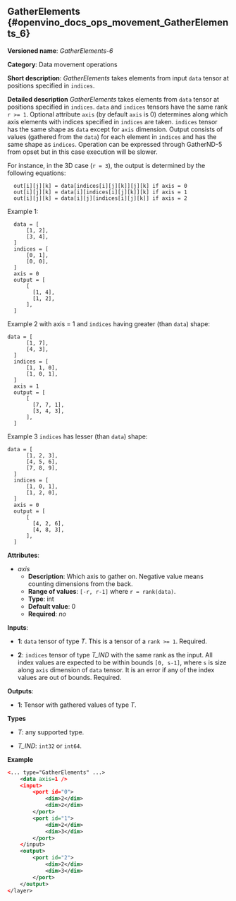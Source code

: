 ## GatherElements <a name="GatherElements"></a> {#openvino_docs_ops_movement_GatherElements_6}

**Versioned name**: *GatherElements-6*

**Category**: Data movement operations

**Short description**: *GatherElements* takes elements from input `data` tensor at positions specified in `indices`.

**Detailed description** *GatherElements* takes elements from `data` tensor at positions specified in `indices`. `data` 
and `indices` tensors have the same rank `r >= 1`. Optional attribute `axis` (by default `axis` is 0) determines 
along which axis elements with indices specified in `indices` are taken. `indices` tensor has the same shape as `data` 
except for `axis` dimension. Output consists of values (gathered from the `data`) for each element in `indices` 
and has the same shape as `indices`. Operation can be expressed through GatherND-5 from opset but in this case execution 
will be slower.

For instance, in the 3D case (`r = 3`), the output is determined by the following equations:
```
  out[i][j][k] = data[indices[i][j][k]][j][k] if axis = 0
  out[i][j][k] = data[i][indices[i][j][k]][k] if axis = 1
  out[i][j][k] = data[i][j][indices[i][j][k]] if axis = 2
```
Example 1:
```
  data = [
      [1, 2],
      [3, 4],
  ]
  indices = [
      [0, 1],
      [0, 0],
  ]
  axis = 0
  output = [
      [
        [1, 4],
        [1, 2],
      ],
  ]
```
Example 2 with axis = 1 and `indices` having greater (than `data`) shape:
```
data = [
      [1, 7],
      [4, 3],
  ]
  indices = [
      [1, 1, 0],
      [1, 0, 1],
  ]
  axis = 1
  output = [
      [
        [7, 7, 1],
        [3, 4, 3],
      ],
  ]
```

Example 3 `indices` has lesser (than `data`) shape:
```
data = [
      [1, 2, 3],
      [4, 5, 6],
      [7, 8, 9],
  ]
  indices = [
      [1, 0, 1],
      [1, 2, 0],
  ]
  axis = 0
  output = [
      [
        [4, 2, 6],
        [4, 8, 3],
      ],
  ]
```
**Attributes**:
* *axis* 
  * **Description**: Which axis to gather on. Negative value means counting dimensions from the back. 
  * **Range of values**: `[-r, r-1]` where `r = rank(data)`.
  * **Type**: int
  * **Default value**: 0
  * **Required**: *no*


**Inputs**:

* **1**:  `data` tensor of type *T*. This is a tensor of a `rank >= 1`. Required.

* **2**:  `indices` tensor of type *T_IND* with the same rank as the input. All index values are expected to be within
 bounds `[0, s-1]`, where `s` is size along `axis` dimension of `data` tensor. It is an error if any of the index 
 values are out of bounds. Required.

**Outputs**:

*   **1**: Tensor with gathered values of type *T*.

**Types**
      
* *T*: any supported type.

* *T_IND*: `int32` or `int64`.

**Example**

```xml
<... type="GatherElements" ...>
    <data axis=1 />
    <input>
        <port id="0">
            <dim>2</dim>
            <dim>2</dim>
        </port>
        <port id="1">
            <dim>2</dim>
            <dim>3</dim>
        </port>
    </input>
    <output>
        <port id="2">
            <dim>2</dim>
            <dim>3</dim>
        </port>
    </output>
</layer>
```
